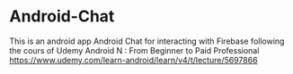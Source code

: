 # Android-Chat
This is an android app Android Chat for interacting with Firebase following the cours of Udemy Android N : From Beginner to Paid Professional https://www.udemy.com/learn-android/learn/v4/t/lecture/5697866
